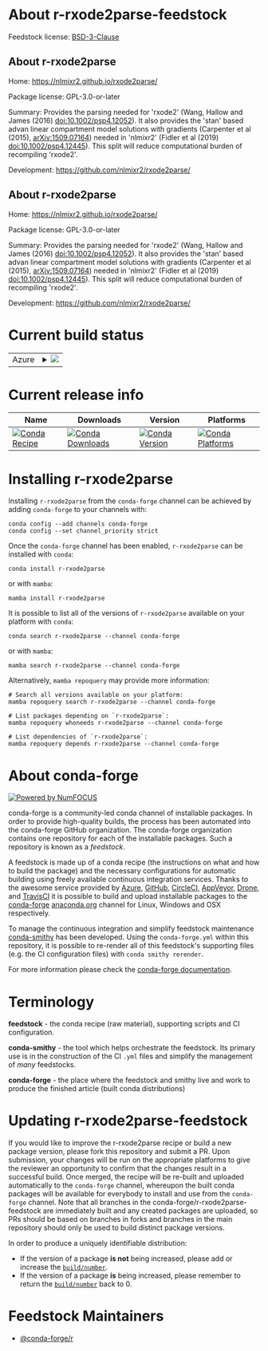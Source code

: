 About r-rxode2parse-feedstock
=============================

Feedstock license: [BSD-3-Clause](https://github.com/conda-forge/r-rxode2parse-feedstock/blob/main/LICENSE.txt)


About r-rxode2parse
-------------------

Home: https://nlmixr2.github.io/rxode2parse/

Package license: GPL-3.0-or-later

Summary: Provides the parsing needed for 'rxode2' (Wang, Hallow and James (2016) <doi:10.1002/psp4.12052>). It also provides the 'stan' based advan linear compartment model solutions with gradients (Carpenter et al (2015), <arXiv:1509.07164>) needed in 'nlmixr2' (Fidler et al (2019) <doi:10.1002/psp4.12445>). This split will reduce computational burden of recompiling 'rxode2'.

Development: https://github.com/nlmixr2/rxode2parse/

About r-rxode2parse
-------------------

Home: https://nlmixr2.github.io/rxode2parse/

Package license: GPL-3.0-or-later

Summary: Provides the parsing needed for 'rxode2' (Wang, Hallow and James (2016) <doi:10.1002/psp4.12052>). It also provides the 'stan' based advan linear compartment model solutions with gradients (Carpenter et al (2015), <arXiv:1509.07164>) needed in 'nlmixr2' (Fidler et al (2019) <doi:10.1002/psp4.12445>). This split will reduce computational burden of recompiling 'rxode2'.

Development: https://github.com/nlmixr2/rxode2parse/

Current build status
====================


<table>
    
  <tr>
    <td>Azure</td>
    <td>
      <details>
        <summary>
          <a href="https://dev.azure.com/conda-forge/feedstock-builds/_build/latest?definitionId=20525&branchName=main">
            <img src="https://dev.azure.com/conda-forge/feedstock-builds/_apis/build/status/r-rxode2parse-feedstock?branchName=main">
          </a>
        </summary>
        <table>
          <thead><tr><th>Variant</th><th>Status</th></tr></thead>
          <tbody><tr>
              <td>linux_64_r_base4.3</td>
              <td>
                <a href="https://dev.azure.com/conda-forge/feedstock-builds/_build/latest?definitionId=20525&branchName=main">
                  <img src="https://dev.azure.com/conda-forge/feedstock-builds/_apis/build/status/r-rxode2parse-feedstock?branchName=main&jobName=linux&configuration=linux%20linux_64_r_base4.3" alt="variant">
                </a>
              </td>
            </tr><tr>
              <td>linux_64_r_base4.4</td>
              <td>
                <a href="https://dev.azure.com/conda-forge/feedstock-builds/_build/latest?definitionId=20525&branchName=main">
                  <img src="https://dev.azure.com/conda-forge/feedstock-builds/_apis/build/status/r-rxode2parse-feedstock?branchName=main&jobName=linux&configuration=linux%20linux_64_r_base4.4" alt="variant">
                </a>
              </td>
            </tr><tr>
              <td>osx_64_r_base4.3</td>
              <td>
                <a href="https://dev.azure.com/conda-forge/feedstock-builds/_build/latest?definitionId=20525&branchName=main">
                  <img src="https://dev.azure.com/conda-forge/feedstock-builds/_apis/build/status/r-rxode2parse-feedstock?branchName=main&jobName=osx&configuration=osx%20osx_64_r_base4.3" alt="variant">
                </a>
              </td>
            </tr><tr>
              <td>osx_64_r_base4.4</td>
              <td>
                <a href="https://dev.azure.com/conda-forge/feedstock-builds/_build/latest?definitionId=20525&branchName=main">
                  <img src="https://dev.azure.com/conda-forge/feedstock-builds/_apis/build/status/r-rxode2parse-feedstock?branchName=main&jobName=osx&configuration=osx%20osx_64_r_base4.4" alt="variant">
                </a>
              </td>
            </tr><tr>
              <td>win_64_r_base4.3</td>
              <td>
                <a href="https://dev.azure.com/conda-forge/feedstock-builds/_build/latest?definitionId=20525&branchName=main">
                  <img src="https://dev.azure.com/conda-forge/feedstock-builds/_apis/build/status/r-rxode2parse-feedstock?branchName=main&jobName=win&configuration=win%20win_64_r_base4.3" alt="variant">
                </a>
              </td>
            </tr><tr>
              <td>win_64_r_base4.4</td>
              <td>
                <a href="https://dev.azure.com/conda-forge/feedstock-builds/_build/latest?definitionId=20525&branchName=main">
                  <img src="https://dev.azure.com/conda-forge/feedstock-builds/_apis/build/status/r-rxode2parse-feedstock?branchName=main&jobName=win&configuration=win%20win_64_r_base4.4" alt="variant">
                </a>
              </td>
            </tr>
          </tbody>
        </table>
      </details>
    </td>
  </tr>
</table>

Current release info
====================

| Name | Downloads | Version | Platforms |
| --- | --- | --- | --- |
| [![Conda Recipe](https://img.shields.io/badge/recipe-r--rxode2parse-green.svg)](https://anaconda.org/conda-forge/r-rxode2parse) | [![Conda Downloads](https://img.shields.io/conda/dn/conda-forge/r-rxode2parse.svg)](https://anaconda.org/conda-forge/r-rxode2parse) | [![Conda Version](https://img.shields.io/conda/vn/conda-forge/r-rxode2parse.svg)](https://anaconda.org/conda-forge/r-rxode2parse) | [![Conda Platforms](https://img.shields.io/conda/pn/conda-forge/r-rxode2parse.svg)](https://anaconda.org/conda-forge/r-rxode2parse) |

Installing r-rxode2parse
========================

Installing `r-rxode2parse` from the `conda-forge` channel can be achieved by adding `conda-forge` to your channels with:

```
conda config --add channels conda-forge
conda config --set channel_priority strict
```

Once the `conda-forge` channel has been enabled, `r-rxode2parse` can be installed with `conda`:

```
conda install r-rxode2parse
```

or with `mamba`:

```
mamba install r-rxode2parse
```

It is possible to list all of the versions of `r-rxode2parse` available on your platform with `conda`:

```
conda search r-rxode2parse --channel conda-forge
```

or with `mamba`:

```
mamba search r-rxode2parse --channel conda-forge
```

Alternatively, `mamba repoquery` may provide more information:

```
# Search all versions available on your platform:
mamba repoquery search r-rxode2parse --channel conda-forge

# List packages depending on `r-rxode2parse`:
mamba repoquery whoneeds r-rxode2parse --channel conda-forge

# List dependencies of `r-rxode2parse`:
mamba repoquery depends r-rxode2parse --channel conda-forge
```


About conda-forge
=================

[![Powered by
NumFOCUS](https://img.shields.io/badge/powered%20by-NumFOCUS-orange.svg?style=flat&colorA=E1523D&colorB=007D8A)](https://numfocus.org)

conda-forge is a community-led conda channel of installable packages.
In order to provide high-quality builds, the process has been automated into the
conda-forge GitHub organization. The conda-forge organization contains one repository
for each of the installable packages. Such a repository is known as a *feedstock*.

A feedstock is made up of a conda recipe (the instructions on what and how to build
the package) and the necessary configurations for automatic building using freely
available continuous integration services. Thanks to the awesome service provided by
[Azure](https://azure.microsoft.com/en-us/services/devops/), [GitHub](https://github.com/),
[CircleCI](https://circleci.com/), [AppVeyor](https://www.appveyor.com/),
[Drone](https://cloud.drone.io/welcome), and [TravisCI](https://travis-ci.com/)
it is possible to build and upload installable packages to the
[conda-forge](https://anaconda.org/conda-forge) [anaconda.org](https://anaconda.org/)
channel for Linux, Windows and OSX respectively.

To manage the continuous integration and simplify feedstock maintenance
[conda-smithy](https://github.com/conda-forge/conda-smithy) has been developed.
Using the ``conda-forge.yml`` within this repository, it is possible to re-render all of
this feedstock's supporting files (e.g. the CI configuration files) with ``conda smithy rerender``.

For more information please check the [conda-forge documentation](https://conda-forge.org/docs/).

Terminology
===========

**feedstock** - the conda recipe (raw material), supporting scripts and CI configuration.

**conda-smithy** - the tool which helps orchestrate the feedstock.
                   Its primary use is in the construction of the CI ``.yml`` files
                   and simplify the management of *many* feedstocks.

**conda-forge** - the place where the feedstock and smithy live and work to
                  produce the finished article (built conda distributions)


Updating r-rxode2parse-feedstock
================================

If you would like to improve the r-rxode2parse recipe or build a new
package version, please fork this repository and submit a PR. Upon submission,
your changes will be run on the appropriate platforms to give the reviewer an
opportunity to confirm that the changes result in a successful build. Once
merged, the recipe will be re-built and uploaded automatically to the
`conda-forge` channel, whereupon the built conda packages will be available for
everybody to install and use from the `conda-forge` channel.
Note that all branches in the conda-forge/r-rxode2parse-feedstock are
immediately built and any created packages are uploaded, so PRs should be based
on branches in forks and branches in the main repository should only be used to
build distinct package versions.

In order to produce a uniquely identifiable distribution:
 * If the version of a package **is not** being increased, please add or increase
   the [``build/number``](https://docs.conda.io/projects/conda-build/en/latest/resources/define-metadata.html#build-number-and-string).
 * If the version of a package **is** being increased, please remember to return
   the [``build/number``](https://docs.conda.io/projects/conda-build/en/latest/resources/define-metadata.html#build-number-and-string)
   back to 0.

Feedstock Maintainers
=====================

* [@conda-forge/r](https://github.com/orgs/conda-forge/teams/r/)

